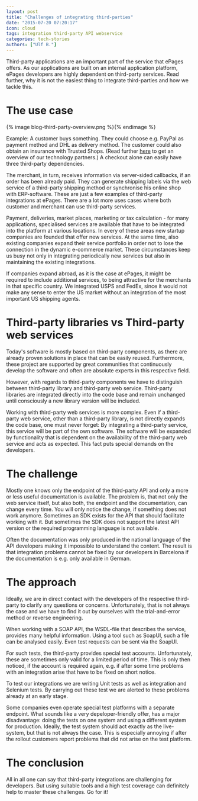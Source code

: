 ```yaml
---
layout: post
title: "Challenges of integrating third-parties"
date: "2015-07-20 07:20:17"
icon: cloud
tags: integration third-party API webservice
categories: tech-stories
authors: ["Ulf B."]
---
```


Third-party applications are an important part of the service that ePages offers.
As our applications are built on an internal application platform, ePages developers are highly dependent on third-party services.
Read further, why it is not the easiest thing to integrate third-parties and how we tackle this.

# The use case

{% image blog-third-party-overview.png %}{% endimage %}

Example: A customer buys something. They could choose e.g. PayPal as payment method and DHL as delivery method.
The customer could also obtain an insurance with Trusted Shops.
(Read further [here](http://www.epages.com/en/partner/technology-partner/) to get an overview of our technology partners.)
A checkout alone can easily have three third-party dependencies.

The merchant, in turn, receives information via server-sided callbacks, if an order has been already paid.
They can generate shipping labels via the web service of a third-party shipping method or synchronise his online shop with ERP-software.
These are just a few examples of third-party integrations at ePages.
There are a lot more uses cases where both customer and merchant can use third-party services.

Payment, deliveries, market places, marketing or tax calculation - for many applications, specialised services are available that have to be integrated into the platform at various locations.
In every of these areas new startup companies are founded that offer new services.
At the same time, also existing companies expand their service portfolio in order not to lose the connection in the dynamic e-commerce market.
These circumstances keep us busy not only in integrating periodically new services but also in maintaining the existing integrations.

If companies expand abroad, as it is the case at ePages, it might be required to include additional services, to being attractive for the merchants in that specific country.
We integrated USPS and FedEx, since it would not make any sense to enter the US market without an integration of the most important US shipping agents.

# Third-party libraries vs Third-party web services

Today's software is mostly based on third-party components, as there are already proven solutions in place that can be easily reused.
Furthermore, these project are supported by great communities that continuously develop the software and often are absolute experts in this respective field.

However, with regards to third-party components we have to distinguish between third-party library and third-party web service.
Third-party libraries are integrated directly into the code base and remain unchanged until consciously a new library version will be included.

Working with third-party web services is more complex.
Even if a third-party web service, other than a third-party library, is not directly expands the code base, one must never forget:
By integrating a third-party service, this service will be part of the own software.
The software will be expanded by functionality that is dependent on the availability of the third-party web service and acts as expected.
This fact puts special demands on the developers.

# The challenge

Mostly one knows only the endpoint of the third-party API and only a more or less useful documentation is available.
The problem is, that not only the web service itself, but also both, the endpoint and the documentation, can change every time.
You will only notice the change, if something does not work anymore.
Sometimes an SDK exists for the API that should facilitate working with it.
But sometimes the SDK does not support the latest API version or the required programming language is not available.

Often the documentation was only produced in the national language of the API developers making it impossible to understand the content.
The result is that integration problems cannot be fixed by our developers in Barcelona if the documentation is e.g. only available in German.

# The approach

Ideally, we are in direct contact with the developers of the respective third-party to clarify any questions or concerns.
Unfortunately, that is not always the case and we have to find it out by ourselves with the trial-and-error method or reverse engineering.

When working with a SOAP API, the WSDL-file that describes the service, provides many helpful information.
Using a tool such as SoapUI, such a file can be analysed easily.
Even test requests can be sent via the SoapUI.

For such tests, the third-party provides special test accounts.
Unfortunately, these are sometimes only valid for a limited period of time.
This is only then noticed, if the account is required again, e.g. if after some time problems with an integration arise that have to be fixed on short notice.

To test our integrations we are writing Unit tests as well as integration and Selenium tests.
By carrying out these test we are alerted to these problems already at an early stage.

Some companies even operate special test platforms with a separate endpoint.
What sounds like a very depeloper-friendly offer, has a major disadvantage: doing the tests on one system and using a different system for production.
Ideally, the test system should act exactly as the live-system, but that is not always the case.
This is especially annoying if after the rollout customers report problems that did not arise on the test platform.

# The conclusion

All in all one can say that third-party integrations are challenging for developers. But using suitable tools and a high test coverage can definitely help to master these challenges. Go for it!
